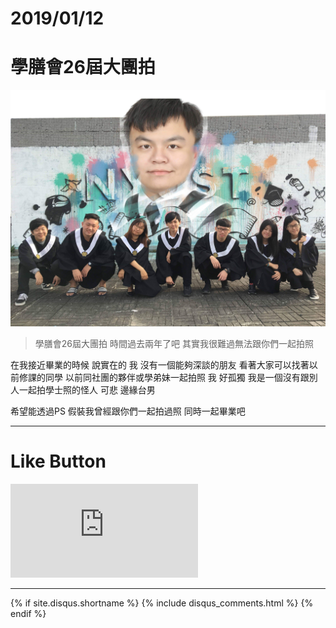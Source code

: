 # 2019/01/12
# 學膳會26屆大團拍

![ALT_Text](IMG_2798.JPG)


>學膳會26屆大團拍
時間過去兩年了吧
其實我很難過無法跟你們一起拍照

在我接近畢業的時候
說實在的 我 沒有一個能夠深談的朋友
看著大家可以找著以前修課的同學 以前同社團的夥伴或學弟妹一起拍照
我 好孤獨
我是一個沒有跟別人一起拍學士照的怪人
可悲 邊緣台男

希望能透過PS 假裝我曾經跟你們一起拍過照 同時一起畢業吧


* * *

# Like Button

<iframe class="lc-margin-top-64 lc-margin-bottom-32 lc-mobile" data-v-b66e9a5a="" frameborder="0" src="https://button.like.co/in/embed/s9443112/button"> </iframe>

* * *

{% if site.disqus.shortname %}
  {% include disqus_comments.html %}
{% endif %}